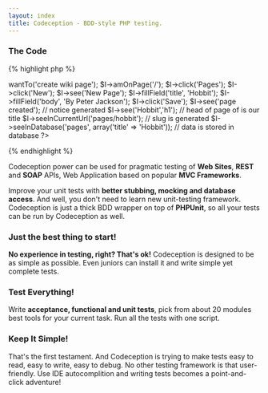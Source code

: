 ```yaml
---
layout: index
title: Codeception - BDD-style PHP testing.
---          
```


### The Code

{% highlight php %}
<?php

$I = new TestGuy($scenario);
$I->wantTo('create wiki page');
$I->amOnPage('/');
$I->click('Pages');
$I->click('New');
$I->see('New Page');
$I->fillField('title', 'Hobbit');
$I->fillField('body', 'By Peter Jackson');
$I->click('Save');
$I->see('page created'); // notice generated
$I->see('Hobbit','h1'); // head of page of is our title
$I->seeInCurrentUrl('pages/hobbit'); // slug is generated
$I->seeInDatabase('pages', array('title' => 'Hobbit')); // data is stored in database
?>
{% endhighlight %}

Codeception power can be used for pragmatic testing of **Web Sites**, **REST** and **SOAP** APIs, Web Application based on popular **MVC Frameworks**.

Improve your unit tests with **better stubbing, mocking and database access**. And well, you don't need to learn new unit-testing framework. Codeception is just a thick BDD wrapper on top of **PHPUnit**, so all your tests can be run by Codeception as well.

### Just the best thing to start!

**No experience in testing, right? That's ok!**
Codeception is designed to be as simple as possible. 
Even juniors can install it and write simple yet complete tests.

### Test Everything!

Write **acceptance, functional and unit tests**, pick from about 20 modules best tools for your current task.
Run all the tests with one script.

### Keep It Simple!

That's the first testament. And Codeception is trying to make tests easy to read, easy to write, easy to debug.
No other testing framework is that user-friendly. Use IDE autocomplition and writing tests becomes a point-and-click adventure!

